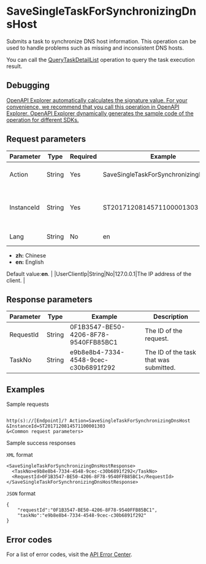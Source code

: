 # SaveSingleTaskForSynchronizingDnsHost

Submits a task to synchronize DNS host information. This operation can be used to handle problems such as missing and inconsistent DNS hosts.

You can call the [QueryTaskDetailList](~~67710~~) operation to query the task execution result.

## Debugging

[OpenAPI Explorer automatically calculates the signature value. For your convenience, we recommend that you call this operation in OpenAPI Explorer. OpenAPI Explorer dynamically generates the sample code of the operation for different SDKs.](https://api.aliyun.com/#product=Domain&api=SaveSingleTaskForSynchronizingDnsHost&type=RPC&version=2018-01-29)

## Request parameters

|Parameter|Type|Required|Example|Description|
|---------|----|--------|-------|-----------|
|Action|String|Yes|SaveSingleTaskForSynchronizingDnsHost|The operation that you want to perform. Set the value to **SaveSingleTaskForSynchronizingDnsHost**. |
|InstanceId|String|Yes|ST2017120814571100001303|The instance ID corresponding to the domain name for which you want to synchronize DNS host information. You can call the QueryDomainList operation to query the instance ID. |
|Lang|String|No|en|The language of the error message to return. Valid values:

-   **zh:** Chinese
-   **en:** English

Default value:**en**. |
|UserClientIp|String|No|127.0.0.1|The IP address of the client. |

## Response parameters

|Parameter|Type|Example|Description|
|---------|----|-------|-----------|
|RequestId|String|0F1B3547-BE50-4206-8F78-9540FFB85BC1|The ID of the request. |
|TaskNo|String|e9b8e8b4-7334-4548-9cec-c30b6891f292|The ID of the task that was submitted. |

## Examples

Sample requests

```

http(s)://[Endpoint]/? Action=SaveSingleTaskForSynchronizingDnsHost
&InstanceId=ST2017120814571100001303
&<Common request parameters>

```

Sample success responses

`XML` format

```
<SaveSingleTaskForSynchronizingDnsHostResponse>
  <TaskNo>e9b8e8b4-7334-4548-9cec-c30b6891f292</TaskNo>
  <RequestId>0F1B3547-BE50-4206-8F78-9540FFB85BC1</RequestId>
</SaveSingleTaskForSynchronizingDnsHostResponse>
```

`JSON` format

```
{
	"requestId":"0F1B3547-BE50-4206-8F78-9540FFB85BC1",
	"taskNo":"e9b8e8b4-7334-4548-9cec-c30b6891f292"
}
```

## Error codes

For a list of error codes, visit the [API Error Center](https://error-center.alibabacloud.com/status/product/Domain).

